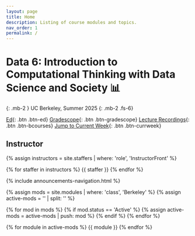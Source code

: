 ```yaml
---
layout: page
title: Home
description: Listing of course modules and topics.
nav_order: 1
permalink: /
---
```


# **Data 6: Introduction to Computational Thinking with Data Science and Society &#x1f4ca;**

{: .mb-2 }
UC Berkeley, Summer 2025
{: .mb-2 .fs-6}

[Ed](https://edstem.org/us/courses/80458/discussion){: .btn .btn-ed}
[Gradescope](https://www.gradescope.com/courses/1064926){: .btn .btn-gradescope}
[Lecture Recordings](https://bcourses.berkeley.edu/courses/1546002/external_tools/90481){: .btn .btn-bcourses}
[Jump to Current Week](https://data6.org/su25/#week-4-control-and-iteration){: .btn .btn-currweek}

## Instructor

{% assign instructors = site.staffers | where: 'role', 'InstructorFront' %}

<div class="role flex">
{% for staffer in instructors %}
{{ staffer }}
{% endfor %}
</div>

{% include announcements-navigation.html %}

{% assign mods = site.modules | where: 'class', 'Berkeley' %}
{% assign active-mods = '' | split: '' %}

{% for mod in mods %}
  {% if mod.status == 'Active' %}
    {% assign active-mods = active-mods | push: mod %}
  {% endif %}
{% endfor %}

{% for module in active-mods %}
  {{ module }}
{% endfor %}

<script src="{{ '/assets/scripts/announcement-navigation.js' | relative_url }}"></script>
